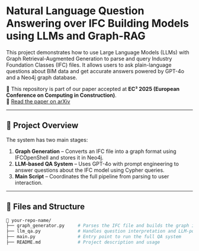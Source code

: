 # Natural Language Question Answering over IFC Building Models using LLMs and Graph-RAG
This project demonstrates how to use Large Language Models (LLMs) with Graph Retrieval-Augmented Generation to parse and query Industry Foundation Classes (IFC) files. It allows users to ask plain-language questions about BIM data and get accurate answers powered by GPT-4o and a Neo4j graph database.

📄 This repository is part of our paper accepted at **EC³ 2025 (European Conference on Computing in Construction)**.  
🔗 [Read the paper on arXiv](https://arxiv.org/abs/2504.16813)

---

## 🚀 Project Overview

The system has two main stages:

1. **Graph Generation** – Converts an IFC file into a graph format using IFCOpenShell and stores it in Neo4j.
2. **LLM-based QA System** – Uses GPT-4o with prompt engineering to answer questions about the IFC model using Cypher queries.
3. **Main Script** – Coordinates the full pipeline from parsing to user interaction.

---

## 📁 Files and Structure

```bash
📂 your-repo-name/
├── graph_generator.py     # Parses the IFC file and builds the graph in Neo4j
├── llm_qa.py              # Handles question interpretation and LLM-powered Cypher query generation
├── main.py                # Entry point to run the full QA system
├── README.md              # Project description and usage


